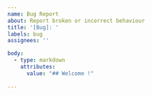 ```yaml
---
name: Bug Report
about: Report broken or incorrect behaviour
title: '[Bug]: '
labels: bug
assignees: ''

body:
  - type: markdown
    attributes:
      value: "## Welcome !"
    
---
```



